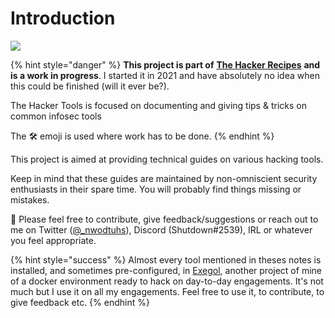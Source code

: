# Introduction

![](.assets/thr\_preview.png)

{% hint style="danger" %}
**This project is part of** [**The Hacker Recipes**](https://www.thehacker.recipes) **and is a work in progress**. I started it in 2021 and have absolutely no idea when this could be finished (will it ever be?).

The Hacker Tools is focused on documenting and giving tips & tricks on common infosec tools

The 🛠️ emoji is used where work has to be done.
{% endhint %}

This project is aimed at providing technical guides on various hacking tools.

Keep in mind that these guides are maintained by non-omniscient security enthusiasts in their spare time. You will probably find things missing or mistakes.

:mega: Please feel free to contribute, give feedback/suggestions or reach out to me on Twitter ([@\_nwodtuhs](https://twitter.com/\_nwodtuhs)), Discord (Shutdown#2539), IRL or whatever you feel appropriate.

{% hint style="success" %}
Almost every tool mentioned in theses notes is installed, and sometimes pre-configured, in [Exegol](https://github.com/ShutdownRepo/Exegol), another project of mine of a docker environment ready to hack on day-to-day engagements. It's not much but I use it on all my engagements. Feel free to use it, to contribute, to give feedback etc.
{% endhint %}

